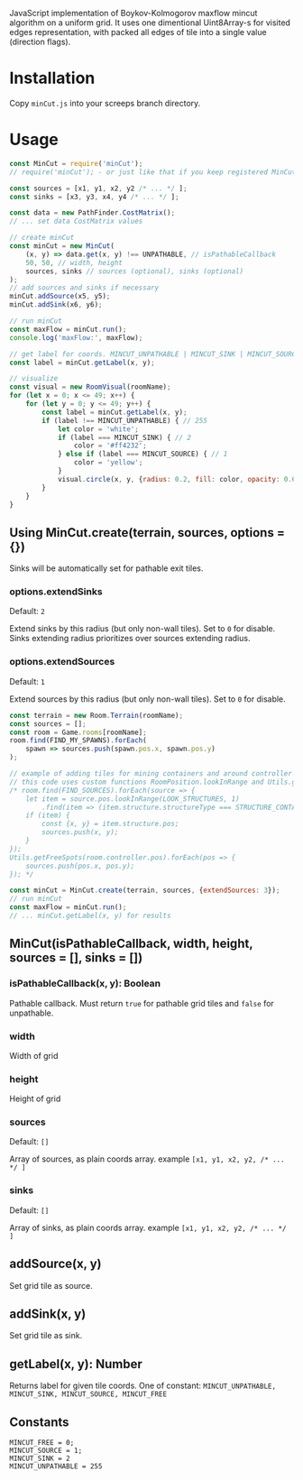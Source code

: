 JavaScript implementation of Boykov-Kolmogorov maxflow mincut algorithm on a uniform grid. It uses one dimentional Uint8Array-s for visited edges representation, with packed all edges of tile into a single value (direction flags).

# Installation

Copy `minCut.js` into your screeps branch directory.

# Usage

```js
const MinCut = require('minCut');
// require('minCut'); - or just like that if you keep registered MinCut class as global

const sources = [x1, y1, x2, y2 /* ... */ ];
const sinks = [x3, y3, x4, y4 /* ... */ ];

const data = new PathFinder.CostMatrix();
// ... set data CostMatrix values

// create minCut
const minCut = new MinCut(
	(x, y) => data.get(x, y) !== UNPATHABLE, // isPathableCallback
	50, 50, // width, height
	sources, sinks // sources (optional), sinks (optional)
);
// add sources and sinks if necessary
minCut.addSource(x5, y5);
minCut.addSink(x6, y6);

// run minCut
const maxFlow = minCut.run();
console.log('maxFlow:', maxFlow);

// get label for coords. MINCUT_UNPATHABLE | MINCUT_SINK | MINCUT_SOURCE | MINCUT_FREE
const label = minCut.getLabel(x, y);

// visualize
const visual = new RoomVisual(roomName);
for (let x = 0; x <= 49; x++) {
	for (let y = 0; y <= 49; y++) {
		const label = minCut.getLabel(x, y);
		if (label !== MINCUT_UNPATHABLE) { // 255
			let color = 'white';
			if (label === MINCUT_SINK) { // 2
				color = '#ff4232';
			} else if (label === MINCUT_SOURCE) { // 1
				color = 'yellow';
			}
			visual.circle(x, y, {radius: 0.2, fill: color, opacity: 0.6});
		}
	}
}
```

## Using MinCut.create(terrain, sources, options = {})

Sinks will be automatically set for pathable exit tiles.

### options.extendSinks

Default: `2`

Extend sinks by this radius (but only non-wall tiles). Set to `0` for disable. Sinks extending radius prioritizes over sources extending radius.

### options.extendSources

Default: `1`

Extend sources by this radius (but only non-wall tiles). Set to `0` for disable.

```js
const terrain = new Room.Terrain(roomName);
const sources = [];
const room = Game.rooms[roomName];
room.find(FIND_MY_SPAWNS).forEach(
	spawn => sources.push(spawn.pos.x, spawn.pos.y)
);

// example of adding tiles for mining containers and around controller (you should not set values for unpathable tiles)
// this code uses custom functions RoomPosition.lookInRange and Utils.getFreeSpots, so just as idea how to populate sources coords
/* room.find(FIND_SOURCES).forEach(source => {
	let item = source.pos.lookInRange(LOOK_STRUCTURES, 1)
		.find(item => (item.structure.structureType === STRUCTURE_CONTAINER));
	if (item) {
		const {x, y} = item.structure.pos;
		sources.push(x, y);
	}
});
Utils.getFreeSpots(room.controller.pos).forEach(pos => {
	sources.push(pos.x, pos.y);
}); */

const minCut = MinCut.create(terrain, sources, {extendSources: 3});
// run minCut
const maxFlow = minCut.run();
// ... minCut.getLabel(x, y) for results
```

## MinCut(isPathableCallback, width, height, sources = [], sinks = [])

### isPathableCallback(x, y): Boolean

Pathable callback. Must return `true` for pathable grid tiles and `false` for unpathable.

### width

Width of grid

### height

Height of grid

### sources

Default: `[]`

Array of sources, as plain coords array. example `[x1, y1, x2, y2, /* ... */ ]`

### sinks

Default: `[]`

Array of sinks, as plain coords array. example `[x1, y1, x2, y2, /* ... */ ]`


## addSource(x, y)

Set grid tile as source.

## addSink(x, y)

Set grid tile as sink.

## getLabel(x, y): Number

Returns label for given tile coords. One of constant: `MINCUT_UNPATHABLE, MINCUT_SINK, MINCUT_SOURCE, MINCUT_FREE`

## Constants
```
MINCUT_FREE = 0;
MINCUT_SOURCE = 1;
MINCUT_SINK = 2
MINCUT_UNPATHABLE = 255
```
